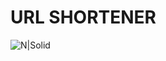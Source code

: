 # URL SHORTENER

![N|Solid](https://www.kindpng.com/picc/m/23-230826_url-shortener-logo-hd-png-download.png)
